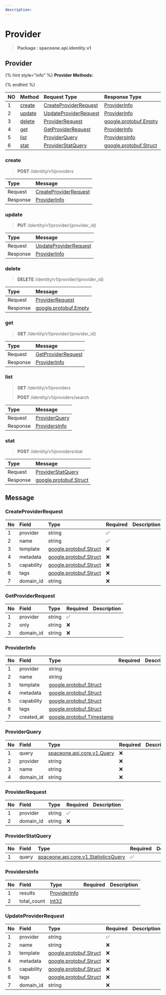 ```yaml
---
description:  
---
```

# Provider

>  **Package : spaceone.api.identity.v1**

## Provider

{% hint style="info" %}
**Provider Methods:**

{%  endhint %}


| NO |  Method | Request Type | Response Type | Description |
| :--- | :--- | :--- | :--- | :--- |
| 1 | [create](Provider.md#create)| [CreateProviderRequest](Provider.md#createproviderrequest) | [ProviderInfo](Provider.md#providerinfo) |  |
| 2 | [update](Provider.md#update)| [UpdateProviderRequest](Provider.md#updateproviderrequest) | [ProviderInfo](Provider.md#providerinfo) |  |
| 3 | [delete](Provider.md#delete)| [ProviderRequest](Provider.md#providerrequest) |[google.protobuf.Empty](https://github.com/protocolbuffers/protobuf/blob/master/src/google/protobuf/empty.proto)|  |
| 4 | [get](Provider.md#get)| [GetProviderRequest](Provider.md#getproviderrequest) | [ProviderInfo](Provider.md#providerinfo) |  |
| 5 | [list](Provider.md#list)| [ProviderQuery](Provider.md#providerquery) | [ProvidersInfo](Provider.md#providersinfo) |  |
| 6 | [stat](Provider.md#stat)| [ProviderStatQuery](Provider.md#providerstatquery) |[google.protobuf.Struct](https://github.com/protocolbuffers/protobuf/blob/master/src/google/protobuf/struct.proto)|  |

### create
> **POST** /identity/v1/providers
>



| Type | Message |
| :--- | :--- |
| Request | [CreateProviderRequest](Provider.md#createproviderrequest) |
| Response |  [ProviderInfo](Provider.md#providerinfo)  |



### update
> **PUT** /identity/v1/provider/{provider_id}
>



| Type | Message |
| :--- | :--- |
| Request | [UpdateProviderRequest](Provider.md#updateproviderrequest) |
| Response |  [ProviderInfo](Provider.md#providerinfo)  |



### delete
> **DELETE** /identity/v1/provider/{provider_id}
>



| Type | Message |
| :--- | :--- |
| Request | [ProviderRequest](Provider.md#providerrequest) |
| Response | [google.protobuf.Empty](https://github.com/protocolbuffers/protobuf/blob/master/src/google/protobuf/empty.proto) |



### get
> **GET** /identity/v1/provider/{provider_id}
>



| Type | Message |
| :--- | :--- |
| Request | [GetProviderRequest](Provider.md#getproviderrequest) |
| Response |  [ProviderInfo](Provider.md#providerinfo)  |



### list
> **GET** /identity/v1/providers
>
> **POST** /identity/v1/providers/search




| Type | Message |
| :--- | :--- |
| Request | [ProviderQuery](Provider.md#providerquery) |
| Response |  [ProvidersInfo](Provider.md#providersinfo)  |



### stat
> **POST** /identity/v1/providers/stat
>



| Type | Message |
| :--- | :--- |
| Request | [ProviderStatQuery](Provider.md#providerstatquery) |
| Response | [google.protobuf.Struct](https://github.com/protocolbuffers/protobuf/blob/master/src/google/protobuf/struct.proto) |





## Message

### CreateProviderRequest
| No | Field | Type | Required | Description |
| :--- | :--- | :--- | :--- | :--- |
| 1 | provider |string |✅ ||
| 2 | name |string |✅ ||
| 3 | template |[google.protobuf.Struct](https://github.com/protocolbuffers/protobuf/blob/master/src/google/protobuf/struct.proto) |❌ ||
| 4 | metadata |[google.protobuf.Struct](https://github.com/protocolbuffers/protobuf/blob/master/src/google/protobuf/struct.proto) |❌ ||
| 5 | capability |[google.protobuf.Struct](https://github.com/protocolbuffers/protobuf/blob/master/src/google/protobuf/struct.proto) |❌ ||
| 6 | tags |[google.protobuf.Struct](https://github.com/protocolbuffers/protobuf/blob/master/src/google/protobuf/struct.proto) |❌ ||
| 7 | domain_id |string |❌ ||

### GetProviderRequest
| No | Field | Type | Required | Description |
| :--- | :--- | :--- | :--- | :--- |
| 1 | provider |string |✅ ||
| 2 | only |string |❌ ||
| 3 | domain_id |string |❌ ||

### ProviderInfo
| No | Field | Type | Required | Description |
| :--- | :--- | :--- | :--- | :--- |
| 1 | provider |string | ||
| 2 | name |string | ||
| 3 | template |[google.protobuf.Struct](https://github.com/protocolbuffers/protobuf/blob/master/src/google/protobuf/struct.proto) | ||
| 4 | metadata |[google.protobuf.Struct](https://github.com/protocolbuffers/protobuf/blob/master/src/google/protobuf/struct.proto) | ||
| 5 | capability |[google.protobuf.Struct](https://github.com/protocolbuffers/protobuf/blob/master/src/google/protobuf/struct.proto) | ||
| 6 | tags |[google.protobuf.Struct](https://github.com/protocolbuffers/protobuf/blob/master/src/google/protobuf/struct.proto) | ||
| 7 | created_at |[google.protobuf.Timestamp](https://github.com/protocolbuffers/protobuf/blob/master/src/google/protobuf/timestamp.proto) | ||

### ProviderQuery
| No | Field | Type | Required | Description |
| :--- | :--- | :--- | :--- | :--- |
| 1 | query |[spaceone.api.core.v1.Query](https://spaceone-dev.gitbook.io/api-reference/common-v1/search-query) |❌ ||
| 2 | provider |string |❌ ||
| 3 | name |string |❌ ||
| 4 | domain_id |string |❌ ||

### ProviderRequest
| No | Field | Type | Required | Description |
| :--- | :--- | :--- | :--- | :--- |
| 1 | provider |string |✅ ||
| 2 | domain_id |string |❌ ||

### ProviderStatQuery
| No | Field | Type | Required | Description |
| :--- | :--- | :--- | :--- | :--- |
| 1 | query |[spaceone.api.core.v1.StatisticsQuery](https://spaceone-dev.gitbook.io/api-reference/common-v1/statistics-query) |✅ ||

### ProvidersInfo
| No | Field | Type | Required | Description |
| :--- | :--- | :--- | :--- | :--- |
| 1 | results |[ProviderInfo](Provider.md#providerinfo) | ||
| 2 | total_count |[int32](https://github.com/protocolbuffers/protobuf/blob/master/src/google/protobuf/type.proto) | ||

### UpdateProviderRequest
| No | Field | Type | Required | Description |
| :--- | :--- | :--- | :--- | :--- |
| 1 | provider |string |✅ ||
| 2 | name |string |❌ ||
| 3 | template |[google.protobuf.Struct](https://github.com/protocolbuffers/protobuf/blob/master/src/google/protobuf/struct.proto) |❌ ||
| 4 | metadata |[google.protobuf.Struct](https://github.com/protocolbuffers/protobuf/blob/master/src/google/protobuf/struct.proto) |❌ ||
| 5 | capability |[google.protobuf.Struct](https://github.com/protocolbuffers/protobuf/blob/master/src/google/protobuf/struct.proto) |❌ ||
| 6 | tags |[google.protobuf.Struct](https://github.com/protocolbuffers/protobuf/blob/master/src/google/protobuf/struct.proto) |❌ ||
| 7 | domain_id |string |❌ ||
